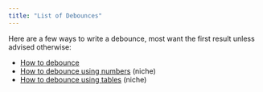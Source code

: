```yaml
---
title: "List of Debounces"
---
```


 
Here are a few ways to write a debounce, most want the first result unless advised otherwise:
- [How to debounce](https://create.roblox.com/docs/scripting/debounce)
- [How to debounce using numbers](https://github.com/cyrus01337/snippets/blob/luau/Debounces/Numerical.lua) (niche)
- [How to debounce using tables](https://github.com/cyrus01337/snippets/blob/luau/Debounces/Table.lua) (niche)